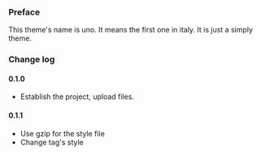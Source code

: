 ### Preface
This theme's name is uno. It means the first one in italy. It is just a simply theme. 

### Change log
#### 0.1.0
- Establish the project, upload files.
#### 0.1.1
- Use gzip for the style file
- Change tag's style